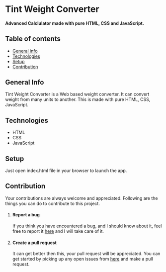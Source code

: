 # Tint Weight Converter
#### Advanced Calclulator made with pure HTML, CSS and JavaScript.
## Table of contents
* [General info](#general-info)
* [Technologies](#technologies)
* [Setup](#setup)
* [Contribution](#contribution)
## General Info
Tint Weight Converter is a Web based weight converter. It can convert weight from many units to another. This is made with pure HTML, CSS, JavaScript.
## Technologies 
* HTML
* CSS
* JavaScript
## Setup
Just open index.html file in your browser to launch the app.
## Contribution
Your contributions are always welcome and appreciated. Following are the things you can do to contribute to this project.
1. #### Report a bug
   If you think you have encountered a bug, and I should know about it, feel free to report it [here](https://github.com/ArvindSaini978/Tint-Weight-Converter/issues) and I will take care of it.
2. #### Create a pull request
   It can get better then this, your pull request will be appreciated. You can get started by picking up any open issues from [here](https://github.com/ArvindSaini978/Tint-Weight-Converter/issues) and make a pull request.
